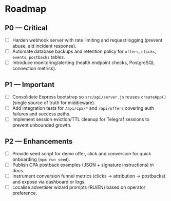 # Roadmap

## P0 — Critical
- [ ] Harden webhook server with rate limiting and request logging (prevent abuse, aid incident response).
- [ ] Automate database backups and retention policy for `offers`, `clicks`, `events`, `postbacks` tables.
- [ ] Introduce monitoring/alerting (health endpoint checks, PostgreSQL connection metrics).

## P1 — Important
- [ ] Consolidate Express bootstrap so `src/api/server.js` reuses `createApp()` (single source of truth for middleware).
- [ ] Add integration tests for `/api/cpa/*` and `/api/offers` covering auth failures and success paths.
- [ ] Implement session eviction/TTL cleanup for Telegraf sessions to prevent unbounded growth.

## P2 — Enhancements
- [ ] Provide seed script for demo offer, click and conversion for quick onboarding (`npm run seed`).
- [ ] Publish CPA postback examples (JSON + signature instructions) in docs.
- [ ] Instrument conversion funnel metrics (clicks → attribution → postbacks) and expose via dashboard or logs.
- [ ] Localise advertiser wizard prompts (RU/EN) based on operator preference.
